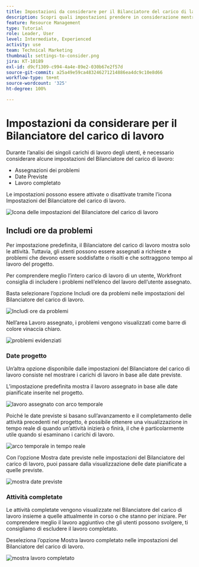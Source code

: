 ```yaml
---
title: Impostazioni da considerare per il Bilanciatore del carico di lavoro
description: Scopri quali impostazioni prendere in considerazione mentre analizzi i singoli carichi di lavoro degli utenti.
feature: Resource Management
type: Tutorial
role: Leader, User
level: Intermediate, Experienced
activity: use
team: Technical Marketing
thumbnail: settings-to-consider.png
jira: KT-10189
exl-id: d9cf1309-c994-4a4e-89e2-030b67e2f57d
source-git-commit: a25a49e59ca483246271214886ea4dc9c10e8d66
workflow-type: tm+mt
source-wordcount: '325'
ht-degree: 100%

---
```


# Impostazioni da considerare per il Bilanciatore del carico di lavoro

Durante l’analisi dei singoli carichi di lavoro degli utenti, è necessario considerare alcune impostazioni del Bilanciatore del carico di lavoro:

* Assegnazioni dei problemi
* Date Previste
* Lavoro completato


Le impostazioni possono essere attivate o disattivate tramite l’icona Impostazioni del Bilanciatore del carico di lavoro.

![Icona delle impostazioni del Bilanciatore del carico di lavoro](assets/STC_01.png)

## Includi ore da problemi

Per impostazione predefinita, il Bilanciatore del carico di lavoro mostra solo le attività. Tuttavia, gli utenti possono essere assegnati a richieste e problemi che devono essere soddisfatte o risolti e che sottraggono tempo al lavoro del progetto.

Per comprendere meglio l’intero carico di lavoro di un utente, Workfront consiglia di includere i problemi nell’elenco del lavoro dell’utente assegnato.

Basta selezionare l’opzione Includi ore da problemi nelle impostazioni del Bilanciatore del carico di lavoro.

![Includi ore da problemi](assets/STC_02.png)

Nell’area Lavoro assegnato, i problemi vengono visualizzati come barre di colore vinaccia chiaro.

![problemi evidenziati](assets/STC_03.png)

### Date progetto

Un’altra opzione disponibile dalle impostazioni del Bilanciatore del carico di lavoro consiste nel mostrare i carichi di lavoro in base alle date previste.

L’impostazione predefinita mostra il lavoro assegnato in base alle date pianificate inserite nel progetto.

![lavoro assegnato con arco temporale](assets/STC_04.png)

Poiché le date previste si basano sull’avanzamento e il completamento delle attività precedenti nel progetto, è possibile ottenere una visualizzazione in tempo reale di quando un’attività inizierà o finirà, il che è particolarmente utile quando si esaminano i carichi di lavoro.

![arco temporale in tempo reale](assets/STC_05.png)

Con l’opzione Mostra date previste nelle impostazioni del Bilanciatore del carico di lavoro, puoi passare dalla visualizzazione delle date pianificate a quelle previste.

![mostra date previste](assets/STC_06.png)

### Attività completate

Le attività completate vengono visualizzate nel Bilanciatore del carico di lavoro insieme a quelle attualmente in corso o che stanno per iniziare. Per comprendere meglio il lavoro aggiuntivo che gli utenti possono svolgere, ti consigliamo di escludere il lavoro completato.

Deseleziona l’opzione Mostra lavoro completato nelle impostazioni del Bilanciatore del carico di lavoro.

![mostra lavoro completato](assets/STC_07.png)
